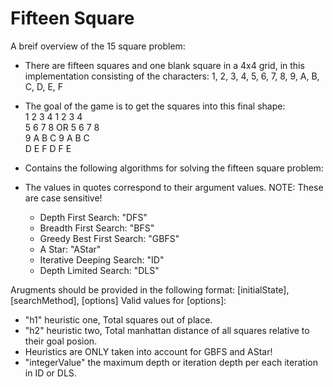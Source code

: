 
# Fifteen Square
A breif overview of the 15 square problem: 
- There are fifteen squares and one blank square in a 4x4 grid, in this implementation consisting of the characters:
1, 2, 3, 4, 5, 6, 7, 8, 9, A, B, C, D, E, F
- The goal of the game is to get the squares into this final shape: <br />
1  2  3  4          1  2  3  4 <br />
5  6  7  8    OR    5  6  7  8 <br />
9  A  B  C          9  A  B  C <br />
D  E  F             D  F  E  <br />

- Contains the following algorithms for solving the fifteen square problem: 
- The values in quotes correspond to their argument values. NOTE: These are case sensitive!
  - Depth First Search: "DFS"
  - Breadth First Search: "BFS"
  - Greedy Best First Search: "GBFS"
  - A Star: "AStar"
  - Iterative Deeping Search: "ID" 
  - Depth Limited Search: "DLS"

Arugments should be provided in the following format: 
[initialState], [searchMethod], [options]
Valid values for [options]:
- "h1" heuristic one, Total squares out of place.
- "h2" heuristic two, Total manhattan distance of all squares relative to their goal posion.
- Heuristics are ONLY taken into account for GBFS and AStar!
- "integerValue" the maximum depth or iteration depth per each iteration in ID or DLS.

